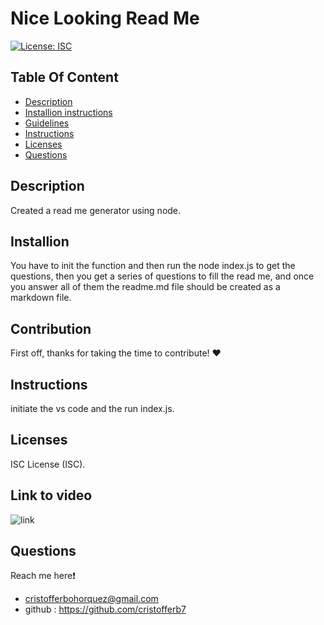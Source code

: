 # Nice Looking Read Me 
  [![License: ISC](https://img.shields.io/badge/License-ISC-blue.svg)](https://opensource.org/licenses/ISC)  

  ## Table Of Content
  - [Description](#description)
  - [Installion instructions](#installion)
  - [Guidelines](#contribution)
  - [Instructions](#instructions)
  - [Licenses](#licenses)
  - [Questions](#questions)
  
  
  ## Description 
  Created a read me generator using node. 

  ## Installion 
  You have to init the function and then run the node index.js to get the questions, then you get a series of questions to fill the read me, and once you answer all of them the readme.md file should be created as a markdown file. 

  ## Contribution 
  First off, thanks for taking the time to contribute! ❤️

  ## Instructions
  initiate the vs code and the run index.js.

  ## Licenses 
  ISC License (ISC).

  ## Link to video 
  ![link](https://drive.google.com/file/d/1sNS3W_Ze1iLLpw6KlciXGptGm0g2YfjD/view) 

  ## Questions
  Reach me here❗   
  - cristofferbohorquez@gmail.com
  - github : https://github.com/cristofferb7
